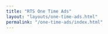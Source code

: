 ```yaml
---
title: "RTS One Time Ads"
layout: "layouts/one-time-ads.html"
permalink: "/one-time-ads/index.html"
---
```

